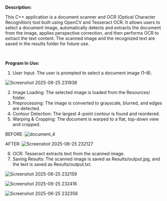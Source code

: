 **Description:**

This C++ application is a document scanner and OCR (Optical Character Recognition) tool built using OpenCV and Tesseract OCR. It allows users to select a document image, automatically detects and extracts the document from the image, applies perspective correction, and then performs OCR to extract the text content. The scanned image and the recognized text are saved in the results folder for future use.

<br /> 

**Program In Use:**
1. User Input: The user is prompted to select a document image (1–8).

![Screenshot 2025-06-25 231938](https://github.com/user-attachments/assets/0d7b3c66-12d8-4b2a-9c6d-104d01c7acb5)


2. Image Loading: The selected image is loaded from the Resources/ folder.
3. Preprocessing: The image is converted to grayscale, blurred, and edges are detected.
4. Contour Detection: The largest 4-point contour is found and reordered.
5. Warping & Cropping: The document is warped to a flat, top-down view and cropped.

BEFORE:
![document_4](https://github.com/user-attachments/assets/bb3d9877-4666-41ba-95f8-1a167de013bf)

AFTER:
![Screenshot 2025-06-25 232127](https://github.com/user-attachments/assets/562c3028-eede-4066-b406-76708eece1e4)

6. OCR: Tesseract extracts text from the scanned image.
7. Saving Results: The scanned image is saved as Results/output.jpg, and the text is saved as Results/output.txt.

![Screenshot 2025-06-25 232159](https://github.com/user-attachments/assets/9f7e8538-772f-4dbb-8b93-f755bc3027bc)

![Screenshot 2025-06-25 232416](https://github.com/user-attachments/assets/709a0900-386e-46f9-b167-8c8073838624)

![Screenshot 2025-06-25 232356](https://github.com/user-attachments/assets/fe43ee14-e75e-456a-b453-5956be54737e)
